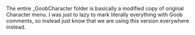 The entire _GoobCharacter folder is basically a modified copy of original Character menu.
I was just to lazy to mark literally everything with Goob comments, so instead just know that we are using this version everywhere instead.
